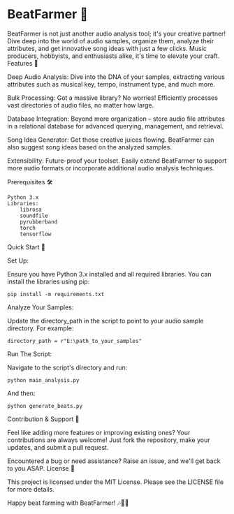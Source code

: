 # BeatFarmer 🎵

BeatFarmer is not just another audio analysis tool; it's your creative partner! Dive deep into the world of audio samples, organize them, analyze their attributes, and get innovative song ideas with just a few clicks. Music producers, hobbyists, and enthusiasts alike, it's time to elevate your craft.
Features 🌟

Deep Audio Analysis: Dive into the DNA of your samples, extracting various attributes such as musical key, tempo, instrument type, and much more.

Bulk Processing: Got a massive library? No worries! Efficiently processes vast directories of audio files, no matter how large.

Database Integration: Beyond mere organization – store audio file attributes in a relational database for advanced querying, management, and retrieval.

Song Idea Generator: Get those creative juices flowing. BeatFarmer can also suggest song ideas based on the analyzed samples.

Extensibility: Future-proof your toolset. Easily extend BeatFarmer to support more audio formats or incorporate additional audio analysis techniques.

Prerequisites 🛠

    Python 3.x
    Libraries:
        librosa
        soundfile
        pyrubberband
        torch
        tensorflow

Quick Start 🚀

Set Up:

Ensure you have Python 3.x installed and all required libraries. You can install the libraries using pip:


    pip install -m requirements.txt

Analyze Your Samples:

Update the directory_path in the script to point to your audio sample directory. For example:

    directory_path = r"E:\path_to_your_samples"

Run The Script:

Navigate to the script's directory and run:

    python main_analysis.py

And then:

    python generate_beats.py

Contribution & Support 🤝

Feel like adding more features or improving existing ones? Your contributions are always welcome! Just fork the repository, make your updates, and submit a pull request.

Encountered a bug or need assistance? Raise an issue, and we'll get back to you ASAP.
License 📜

This project is licensed under the MIT License. Please see the LICENSE file for more details.

Happy beat farming with BeatFarmer! 🎶🌱🔥
